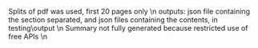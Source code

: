 Splits of pdf was used, first 20 pages only \n
outputs: json file containing the section separated, and json files containing the contents, in testing\output \n
Summary not fully generated because restricted use of free APIs \n

